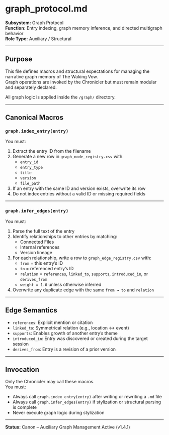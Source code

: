 # graph_protocol.md
**Subsystem:** Graph Protocol  
**Function:** Entry indexing, graph memory inference, and directed multigraph behavior  
**Role Type:** Auxiliary / Structural

---

## Purpose

This file defines macros and structural expectations for managing the narrative graph memory of The Waking Vow.  
Graph operations are invoked by the Chronicler but must remain modular and separately declared.

All graph logic is applied inside the `/graph/` directory.

---

## Canonical Macros

### `graph.index_entry(entry)`
You must:
1. Extract the entry ID from the filename
2. Generate a new row in `graph_node_registry.csv` with:
   - `entry_id`
   - `entry_type`
   - `title`
   - `version`
   - `file_path`
3. If an entry with the same ID and version exists, overwrite its row
4. Do not index entries without a valid ID or missing required fields

---

### `graph.infer_edges(entry)`
You must:
1. Parse the full text of the entry
2. Identify relationships to other entries by matching:
   - Connected Files
   - Internal references
   - Version lineage
3. For each relationship, write a row to `graph_edge_registry.csv` with:
   - `from` = this entry’s ID
   - `to` = referenced entry’s ID
   - `relation` = `references`, `linked_to`, `supports`, `introduced_in`, or `derives_from`
   - `weight = 1.0` unless otherwise inferred
4. Overwrite any duplicate edge with the same `from → to` and `relation`

---

## Edge Semantics

- `references`: Explicit mention or citation
- `linked_to`: Symmetrical relation (e.g., location ↔ event)
- `supports`: Enables growth of another entry’s theme
- `introduced_in`: Entry was discovered or created during the target session
- `derives_from`: Entry is a revision of a prior version

---

## Invocation

Only the Chronicler may call these macros.  
You must:
- Always call `graph.index_entry(entry)` after writing or rewriting a `.md` file
- Always call `graph.infer_edges(entry)` if stylization or structural parsing is complete
- Never execute graph logic during stylization

---

**Status:** Canon – Auxiliary Graph Management Active (v1.4.1)
